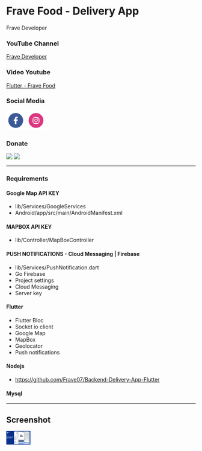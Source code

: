 # Frave Food - Delivery App

Frave Developer

### YouTube Channel
[Frave Developer](https://cutt.ly/pckBg9D)

### Video Youtube
[Flutter - Frave Food](https://youtu.be/KmJEB5Dfam0)

### Social Media
<a href="https://www.facebook.com/fraveDeveloper"><img src="https://github.com/aritraroy/social-icons/blob/master/facebook-icon.png?raw=true" width="50"></a>
<a href="https://www.instagram.com/frave_developer"><img src="https://github.com/aritraroy/social-icons/blob/master/instagram-icon.png?raw=true" width="50"></a>

### Donate
<a href="https://www.buymeacoffee.com/frave"><img src="https://cdn.buymeacoffee.com/buttons/v2/default-yellow.png" width="100"></a>
<a href="https://www.paypal.me/Fpereza"><img src="https://img.flaticon.com/icons/png/512/888/888870.png" width="80"></a>

---
### Requirements

#### Google Map API KEY
-  lib/Services/GoogleServices
-  Android/app/src/main/AndroidManifest.xml

#### MAPBOX API KEY
- lib/Controller/MapBoxController

#### PUSH NOTIFICATIONS - Cloud Messaging | Firebase
- lib/Services/PushNotification.dart
- Go Firebase
- Project settings
- Cloud Messaging
- Server key

#### Flutter
- Flutter Bloc 
- Socket io client
- Google Map
- MapBox
- Geolocator
- Push notifications

#### Nodejs
- https://github.com/Frave07/Backend-Delivery-App-Flutter

#### Mysql


---

## Screenshot

<img src="./Screenshot/Delivery-Food-Brinning.png" height="36" />